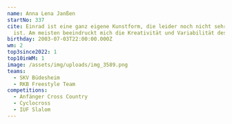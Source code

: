 ```yaml
---
name: Anna Lena Janßen
startNo: 337
cite: Einrad ist eine ganz eigene Kunstform, die leider noch nicht sehr bekannt
  ist. Am meisten beeindruckt mich die Kreativität und Variabilität des Sportes.
birthday: 2003-07-03T22:00:00.000Z
wm: 2
top3since2022: 1
top10inWM: 1
image: /assets/img/uploads/img_3589.png
teams:
  - SKV Büdesheim
  - RKB Freestyle Team
competitions:
  - Anfänger Cross Country
  - Cyclocross
  - IUF Slalom
---
```

